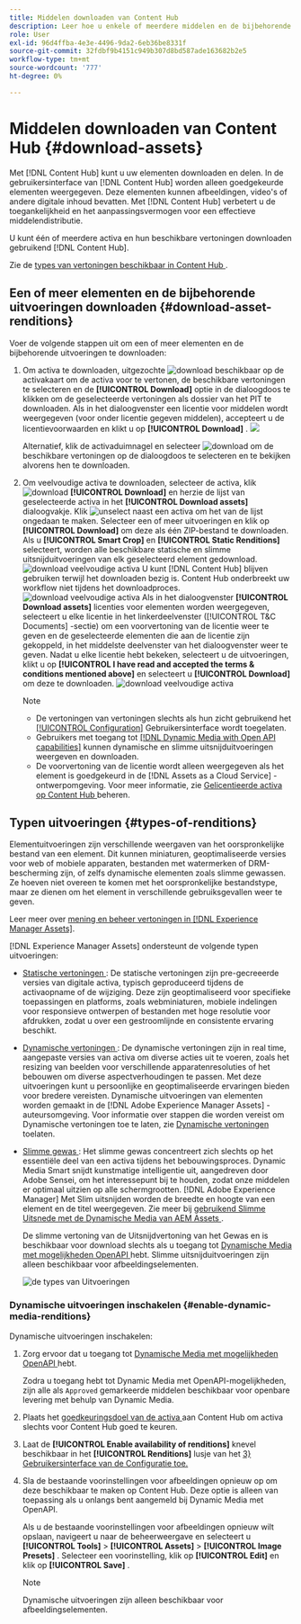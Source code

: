 ```yaml
---
title: Middelen downloaden van Content Hub
description: Leer hoe u enkele of meerdere middelen en de bijbehorende uitvoeringen downloadt van de Content Hub-portal.
role: User
exl-id: 96d4ffba-4e3e-4496-9da2-6eb36be8331f
source-git-commit: 32fdbf9b4151c949b307d8bd587ade163682b2e5
workflow-type: tm+mt
source-wordcount: '777'
ht-degree: 0%

---
```


# Middelen downloaden van Content Hub {#download-assets}

Met [!DNL Content Hub] kunt u uw elementen downloaden en delen. In de gebruikersinterface van [!DNL Content Hub] worden alleen goedgekeurde elementen weergegeven. Deze elementen kunnen afbeeldingen, video&#39;s of andere digitale inhoud bevatten. Met [!DNL Content Hub] verbetert u de toegankelijkheid en het aanpassingsvermogen voor een effectieve middelendistributie.

U kunt één of meerdere activa en hun beschikbare vertoningen downloaden gebruikend [!DNL Content Hub].

Zie de [ types van vertoningen beschikbaar in Content Hub ](#types-of-renditions).

## Een of meer elementen en de bijbehorende uitvoeringen downloaden {#download-asset-renditions}

Voer de volgende stappen uit om een of meer elementen en de bijbehorende uitvoeringen te downloaden:

1. Om activa te downloaden, uitgezochte ![ download ](/help/assets/assets/download-icon.svg) beschikbaar op de activakaart om de activa voor te vertonen, de beschikbare vertoningen te selecteren en de **[!UICONTROL Download]** optie in de dialoogdoos te klikken om de geselecteerde vertoningen als dossier van het PIT te downloaden. Als in het dialoogvenster een licentie voor middelen wordt weergegeven (voor onder licentie gegeven middelen), accepteert u de licentievoorwaarden en klikt u op **[!UICONTROL Download]** .
   ![](/help/assets/assets/download-an-asset-CH-from-asset-card.png)

   Alternatief, klik de activaduimnagel en selecteer ![ download ](/help/assets/assets/download-icon.svg) om de beschikbare vertoningen op de dialoogdoos te selecteren en te bekijken alvorens hen te downloaden.

1. Om veelvoudige activa te downloaden, selecteer de activa, klik ![ download ](/help/assets/assets/download-icon.svg) **[!UICONTROL Download]** en herzie de lijst van geselecteerde activa in het **[!UICONTROL Download assets]** dialoogvakje. Klik ![ unselect ](/help/assets/assets/Close.svg) naast een activa om het van de lijst ongedaan te maken. Selecteer een of meer uitvoeringen en klik op **[!UICONTROL Download]** om deze als één ZIP-bestand te downloaden. Als u **[!UICONTROL Smart Crop]** en **[!UICONTROL Static Renditions]** selecteert, worden alle beschikbare statische en slimme uitsnijduitvoeringen van elk geselecteerd element gedownload.
   ![ download veelvoudige activa ](/help/assets/assets/download-multiple-assets-CH.png)
U kunt [!DNL Content Hub] blijven gebruiken terwijl het downloaden bezig is. Content Hub onderbreekt uw workflow niet tijdens het downloadproces.
   ![ download veelvoudige activa ](/help/assets/assets/download-assets-notification-ch.png)
Als in het dialoogvenster **[!UICONTROL Download assets]** licenties voor elementen worden weergegeven, selecteert u elke licentie in het linkerdeelvenster ([!UICONTROL T&C Documents] -sectie) om een voorvertoning van de licentie weer te geven en de geselecteerde elementen die aan de licentie zijn gekoppeld, in het middelste deelvenster van het dialoogvenster weer te geven. Nadat u elke licentie hebt bekeken, selecteert u de uitvoeringen, klikt u op **[!UICONTROL I have read and accepted the terms & conditions mentioned above]** en selecteert u **[!UICONTROL Download]** om deze te downloaden.
   ![ download veelvoudige activa ](/help/assets/assets/download-multiple-licensed-assets-CH.png)

   >[!NOTE]
   >
   >* De vertoningen van vertoningen slechts als hun zicht gebruikend het [[!UICONTROL Configuration]](/help/assets/configure-content-hub-ui-options.md#renditions-content-hub) Gebruikersinterface wordt toegelaten.
   >* Gebruikers met toegang tot [[!DNL Dynamic Media with Open API capabilities]](/help/assets/dynamic-media-open-apis-overview.md) kunnen dynamische en slimme uitsnijduitvoeringen weergeven en downloaden.
   >* De voorvertoning van de licentie wordt alleen weergegeven als het element is goedgekeurd in de [!DNL Assets as a Cloud Service] -ontwerpomgeving. Voor meer informatie, zie [ Gelicentieerde activa op Content Hub ](/help/assets/manage-licensed-assets-on-content-hub.md) beheren.

<!--

## Download an asset and its renditions {#download-asset-renditions} 

To download an asset and its renditions, execute the following steps: 

1. Click the asset to view its properties.

1. Click ![download](/help/assets/assets/download-icon.svg) to see the list of available asset renditions in the **[!UICONTROL Download]** panel.

   >[!NOTE]
   >
   >* The renditions display only if their visibility is enabled using the [Configuration](/help/assets/configure-content-hub-ui-options.md#renditions-content-hub) User Interface.
   >* You can download all [static, dynamic, and smart crop renditions](#types-of-renditions) while downloading an asset.

1. Select one or more renditions and click **[!UICONTROL Download]** to download the selected renditions as a zip file. 
While downloading a licensed asset, select **[!UICONTROL I have read and accepted the terms & conditions mentioned above]** before clicking **[!UICONTROL Download]**. You can also click **[!UICONTROL terms & conditions]** to view the asset license. The preview of the license displays only if the asset is approved using Assets as a Cloud Service authoring environment. For more information, see [Manage licensed assets on Content Hub](/help/assets/manage-licensed-assets-on-content-hub.md).

   ![Download single asset renditions](/help/assets/assets/download-single-asset-renditions.png)


If you are downloading a licensed asset, select **[!UICONTROL I have read and accepted the terms & conditions mentioned above]** and then click **[!UICONTROL Download]**. You can also click **[!UICONTROL terms & conditions]** to view the asset license. The preview of the license displays only if the asset is approved using Assets as a Cloud Service authoring environment. For more information, see [Manage licensed assets on Content Hub](/help/assets/manage-licensed-assets-on-content-hub.md).

>[!NOTE]
>
> The users with access to [Dynamic Media with Open API capabilities](/help/assets/dynamic-media-open-apis-overview.md) can view and download dynamic and smart crop renditions.

## Download multiple assets and their renditions {#download-multiple-assets-renditions} 

To download multiple assets and their renditions, execute the following steps: 

1. Select the assets and click ![download](/help/assets/assets/download-icon.svg) **[!UICONTROL Download]**. The [!UICONTROL Download assets] screen displays listing all the selected assets. 
1. Click **[!UICONTROL Download]** to select from the various download options to begin download:

    * **Download [!UICONTROL Originals]**: Select this option to download the selected assets in the original form.
    * **Download [!UICONTROL Static Renditions only]**: Select this option to download all available static renditions of assets except the original assets.
    * **Download [!UICONTROL Originals & Static Renditions]**: Select this option to download both original and static renditions of the selected assets. 

      ![Download multiple renditions](/help/assets/assets/download-multiple-renditions.png)

      >[!NOTE]
      >
      >* The renditions display only if their visibility is enabled using the [Configuration](/help/assets/configure-content-hub-ui-options.md#renditions-content-hub) User Interface.
      >* You can only download [static renditions](#types-of-renditions) while downloading multiple assets.

    If any of the selected asset is a licensed asset, click the license of the asset in left pane to see its preview, which enables you to select **[!UICONTROL I have read and accepted the terms & conditions mentioned above]** and then click **[!UICONTROL Download]**. The preview of the license displays only if the asset is approved using Assets as a Cloud Service authoring environment. For more information, see [Manage licensed assets on Content Hub](/help/assets/manage-licensed-assets-on-content-hub.md).

    <!--![download-multiple-license](/help/assets/assets/download-multiple-license.png)-->

<!--1. On the Content Hub homepage, select the asset and click **Download**. The **Download assets** dialog box displays a license or list of licenses associated with the selected assets in the left pane. 
1. Click a license in the left pane to see its PDF in the middle pane and the associated assets with it in the right pane. The license PDF preview is displayed only if the license is approved in your Assets as a Cloud Service environment. [Approve the license PDFs](/help/assets/approve-assets-content-hub.md) of the selected assets to see their previews.
1. Optional: Click ![remove-icon](/help/assets/assets/remove-icon.svg) to remove a license from the dialog box.
1. Select **I have read and accept all the terms and conditions mentioned above.** 
1. Click **Download** to download the selected assets.-->

<!---This dialog box displays the list of licenses associated with the selected assets in the left pane. Select a license to preview its terms and conditions (in pdf format) in the middle pane and the preview of the associated assets to the license in the right. Reviewed licenses are highlighted in light blue.


The dialog box that displays depends on whether the download list includes expired assets or only non-expired assets. <br/>
**Download expired assets dialog box:** This dialog box displays the expired assets' preview along with their expiry date in the left pane. The expired assets' count out of total selected displays in the right pane. Click **Proceed with all assets** to download expired assets with other assets (if present). The Download assets dialog box displays. See the [Download assets dialog box](#Download-asset-dialog-box) to proceed further.
    
    >[!NOTE]
    >
    >[Enable the download option for expired assets](/help/assets/configure-content-hub-ui-options.md#expired-assets-content-hub) to download them. Only expired assets that have enabled downloading are available for download.

   <a id="Download-asset-dialog-box"></a> **Download assets dialog box:** This dialog box displays the list of licenses associated with the selected assets in the left pane. Select a license to preview its terms and conditions (in pdf format) in the middle pane and the associated assets' preview and their count in the right pane. Reviewed licenses are highlighted in light blue.

    >[!NOTE]
    >
    > The **Download Asset dialog box** previews licensing terms and conditions only for approved licenses. [Approve the assets' licenses](/help/assets/approve-assets-content-hub.md) before downloading them to preview their licensing terms in the **Download Asset dialog box**.

1. Click  ![remove-icon](/help/assets/assets/remove-icon.svg) to remove a license from the download dialog box. 

1. Accept the terms and conditions and then click **Download** to download assets associated with the available licenses in the left pane.-->
<!--![download-multiple-license](/help/assets/assets/download-multiple-license.png)-->

<!---
### Download non-licensed Assets {#download-non-licensed-assets}

 To download non-licensed assets, select the assets and click ![download](/help/assets/assets/download-icon.svg) from the top rail.-->

## Typen uitvoeringen {#types-of-renditions}

Elementuitvoeringen zijn verschillende weergaven van het oorspronkelijke bestand van een element. Dit kunnen miniaturen, geoptimaliseerde versies voor web of mobiele apparaten, bestanden met watermerken of DRM-bescherming zijn, of zelfs dynamische elementen zoals slimme gewassen. Ze hoeven niet overeen te komen met het oorspronkelijke bestandstype, maar ze dienen om het element in verschillende gebruiksgevallen weer te geven.

Leer meer over [ mening en beheer vertoningen in  [!DNL Experience Manager Assets]](/help/assets/renditions.md).

[!DNL Experience Manager Assets] ondersteunt de volgende typen uitvoeringen:

* [ Statische vertoningen ](/help/assets/renditions.md#static-renditions): De statische vertoningen zijn pre-gecreeerde versies van digitale activa, typisch geproduceerd tijdens de activaopname of de wijziging. Deze zijn geoptimaliseerd voor specifieke toepassingen en platforms, zoals webminiaturen, mobiele indelingen voor responsieve ontwerpen of bestanden met hoge resolutie voor afdrukken, zodat u over een gestroomlijnde en consistente ervaring beschikt.

* [ Dynamische vertoningen ](/help/assets/renditions.md#dynamic-renditions): De dynamische vertoningen zijn in real time, aangepaste versies van activa om diverse acties uit te voeren, zoals het resizing van beelden voor verschillende apparatenresoluties of het bebouwen om diverse aspectverhoudingen te passen. Met deze uitvoeringen kunt u persoonlijke en geoptimaliseerde ervaringen bieden voor bredere vereisten. Dynamische uitvoeringen van elementen worden gemaakt in de [!DNL Adobe Experience Manager Assets] -auteursomgeving. Voor informatie over stappen die worden vereist om Dynamische vertoningen toe te laten, zie [ Dynamische vertoningen ](#enable-dynamic-media-renditions) toelaten.

* [ Slimme gewas ](/help/assets/dynamic-media/image-profiles.md#creating-image-profiles): Het slimme gewas concentreert zich slechts op het essentiële deel van een activa tijdens het bebouwingsproces. Dynamic Media Smart snijdt kunstmatige intelligentie uit, aangedreven door Adobe Sensei, om het interessepunt bij te houden, zodat onze middelen er optimaal uitzien op alle schermgrootten. [!DNL Adobe Experience Manager] Met Slim uitsnijden worden de breedte en hoogte van een element en de titel weergegeven. Zie meer bij [ gebruikend Slimme Uitsnede met de Dynamische Media van AEM Assets ](https://experienceleague.adobe.com/en/docs/experience-manager-learn/assets/dynamic-media/images/smart-crop-feature-video-use).

  De slimme vertoning van de Uitsnijdvertoning van het Gewas en is beschikbaar voor download slechts als u toegang tot [ Dynamische Media met mogelijkheden OpenAPI ](/help/assets/dynamic-media-open-apis-overview.md) hebt. Slimme uitsnijduitvoeringen zijn alleen beschikbaar voor afbeeldingselementen.

  ![ de types van Uitvoeringen ](/help/assets/assets/renditions-types.png)

### Dynamische uitvoeringen inschakelen {#enable-dynamic-media-renditions}

Dynamische uitvoeringen inschakelen:

1. Zorg ervoor dat u toegang tot [ Dynamische Media met mogelijkheden OpenAPI ](/help/assets/dynamic-media-open-apis-overview.md) hebt.

   Zodra u toegang hebt tot Dynamic Media met OpenAPI-mogelijkheden, zijn alle als `Approved` gemarkeerde middelen beschikbaar voor openbare levering met behulp van Dynamic Media.

1. Plaats het [ goedkeuringsdoel van de activa ](/help/assets/approve-assets-content-hub.md#set-approval-target) aan Content Hub om activa slechts voor Content Hub goed te keuren.

1. Laat de **[!UICONTROL Enable availability of renditions]** knevel beschikbaar in het **[!UICONTROL Renditions]** lusje van het [ 3&rbrace; Gebruikersinterface van de Configuratie toe.](/help/assets/configure-content-hub-ui-options.md#access-configuration-options-content-hub)

1. Sla de bestaande voorinstellingen voor afbeeldingen opnieuw op om deze beschikbaar te maken op Content Hub. Deze optie is alleen van toepassing als u onlangs bent aangemeld bij Dynamic Media met OpenAPI.

   Als u de bestaande voorinstellingen voor afbeeldingen opnieuw wilt opslaan, navigeert u naar de beheerweergave en selecteert u **[!UICONTROL Tools]** > **[!UICONTROL Assets]** > **[!UICONTROL Image Presets]** . Selecteer een voorinstelling, klik op **[!UICONTROL Edit]** en klik op **[!UICONTROL Save]** .



   >[!NOTE]
   > 
   > Dynamische uitvoeringen zijn alleen beschikbaar voor afbeeldingselementen.




